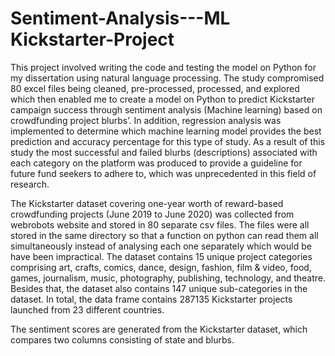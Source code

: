 # Sentiment-Analysis---ML Kickstarter-Project
This project involved writing the code and testing the model on Python for my dissertation using natural language processing. The study compromised 80 excel files being cleaned, pre-processed, processed, and explored which then enabled me to create a model on Python to predict Kickstarter campaign success through sentiment analysis (Machine learning) based on crowdfunding project blurbs’. In addition, regression analysis was implemented to determine which machine learning model provides the best prediction and accuracy percentage for this type of study. As a result of this study the most successful and failed blurbs (descriptions) associated with each category on the platform was produced to provide a guideline for future fund seekers to adhere to, which was unprecedented in this field of research. 

The Kickstarter dataset covering one-year worth of reward-based crowdfunding projects (June 2019 to June 2020) was collected from webrobots website and stored in 80 separate csv files. The files were all stored in the same directory so that a function on python can read them all simultaneously instead of analysing each one separately which would be have been impractical. The dataset contains 15 unique project categories comprising art, crafts, comics, dance, design, fashion, film & video, food, games, journalism, music, photography, publishing, technology, and theatre. Besides that, the dataset also contains 147 unique sub-categories in the dataset. In total, the data frame contains 287135 Kickstarter projects launched from 23 different countries. 

The sentiment scores are generated from the Kickstarter dataset, which compares two columns consisting of state and blurbs. 
